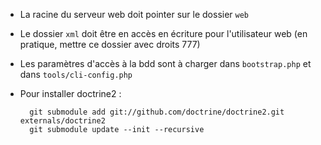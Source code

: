 * La racine du serveur web doit pointer sur le dossier `web`
* Le dossier `xml` doit être en accès en écriture pour l'utilisateur web (en pratique, mettre ce dossier avec droits 777)
* Les paramètres d'accès à la bdd sont à charger dans `bootstrap.php` et dans `tools/cli-config.php`

* Pour installer doctrine2 : 

	    git submodule add git://github.com/doctrine/doctrine2.git externals/doctrine2
	    git submodule update --init --recursive

